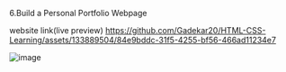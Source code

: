 
6.Build a Personal Portfolio Webpage

website link(live preview)
https://github.com/Gadekar20/HTML-CSS-Learning/assets/133889504/84e9bddc-31f5-4255-bf56-466ad11234e7

![image](https://github.com/Gadekar20/HTML-CSS-Learning/assets/133889504/84e9bddc-31f5-4255-bf56-466ad11234e7)







